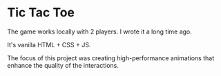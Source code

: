 # Tic Tac Toe

The game works locally with 2 players. I wrote it a long time ago.

It's vanilla HTML + CSS + JS.

The focus of this project was creating high-performance animations that enhance the quality of the interactions.
